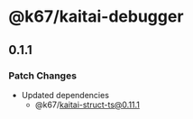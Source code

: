 # @k67/kaitai-debugger

## 0.1.1

### Patch Changes

- Updated dependencies
  - @k67/kaitai-struct-ts@0.11.1
